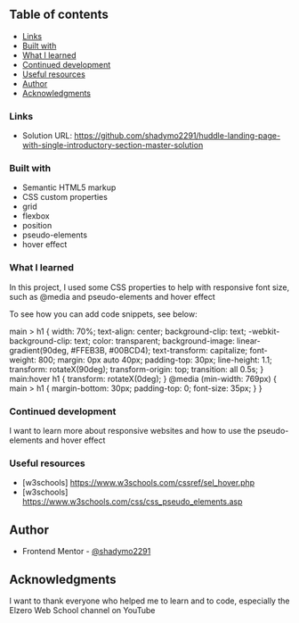 ## Table of contents

- [Links](#links)
- [Built with](#built-with)
- [What I learned](#what-i-learned)
- [Continued development](#continued-development)
- [Useful resources](#useful-resources)
- [Author](#author)
- [Acknowledgments](#acknowledgments)

### Links

- Solution URL: https://github.com/shadymo2291/huddle-landing-page-with-single-introductory-section-master-solution

### Built with

- Semantic HTML5 markup
- CSS custom properties
- grid
- flexbox
- position
- pseudo-elements
- hover effect

### What I learned

In this project, I used some CSS properties to help with responsive font size, such as @media
and pseudo-elements and hover effect

To see how you can add code snippets, see below:

main > h1 {
  width: 70%;
  text-align: center;
  background-clip: text;
  -webkit-background-clip: text;
  color: transparent;
  background-image: linear-gradient(90deg, #FFEB3B, #00BCD4);
  text-transform: capitalize;
  font-weight: 800;
  margin: 0px auto 40px;
  padding-top: 30px;
  line-height: 1.1;
  transform: rotateX(90deg);
  transform-origin: top;
  transition: all 0.5s;
}
main:hover h1 {
  transform: rotateX(0deg);
}
@media (min-width: 769px) {
  main > h1 {
    margin-bottom: 30px;
    padding-top: 0;
    font-size: 35px;
  }
}

### Continued development

I want to learn more about responsive websites and how to use the pseudo-elements and hover effect

### Useful resources

- [w3schools] https://www.w3schools.com/cssref/sel_hover.php
- [w3schools] https://www.w3schools.com/css/css_pseudo_elements.asp

## Author

- Frontend Mentor - [@shadymo2291](https://www.frontendmentor.io/profile/shadymo2291)

## Acknowledgments

I want to thank everyone who helped me to learn and to code, especially the Elzero Web School channel on YouTube
